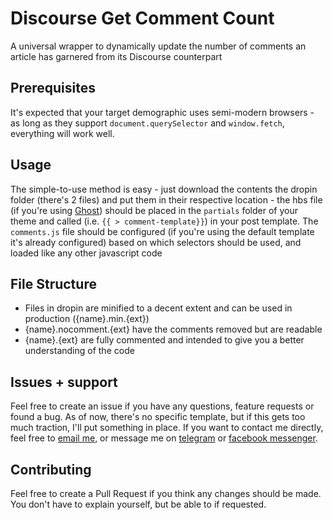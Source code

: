# Discourse Get Comment Count

A universal wrapper to dynamically update the number of comments an article has garnered from its Discourse counterpart

## Prerequisites

It's expected that your target demographic uses semi-modern browsers - as long as they support `document.querySelector` and `window.fetch`, everything will work well.

## Usage

The simple-to-use method is easy - just download the contents the dropin folder (there's 2 files) and put them in their respective location - the hbs file (if you're using [Ghost](https://ghost.org)) should be placed in the `partials` folder of your theme and called (i.e. `{{ > comment-template}}`) in your post template. The `comments.js` file should be configured (if you're using the default template it's already configured) based on which selectors should be used, and loaded like any other javascript code

## File Structure
- Files in dropin are minified to a decent extent and can be used in production ({name}.min.{ext})
- {name}.nocomment.{ext} have the comments removed but are readable
- {name}.{ext} are fully commented and intended to give you a better understanding of the code

## Issues + support

Feel free to create an issue if you have any questions, feature requests or found a bug. As of now, there's no specific template, but if this gets too much traction, I'll put something in place. If you want to contact me directly, feel free to [email me](mailto:me@vikaspotluri.me), or message me on [telegram](https://t.me/vikaspotluri123) or [facebook messenger](https://m.me/vikaspotluri).

## Contributing

Feel free to create a Pull Request if you think any changes should be made. You don't have to explain yourself, but be able to if requested.
